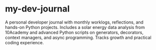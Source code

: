 # my-dev-journal
A personal developer journal with monthly worklogs, reflections, and hands-on Python projects. Includes a solar energy data analysis from 10Academy and advanced Python scripts on generators, decorators, context managers, and async programming. Tracks growth and practical coding experience.
